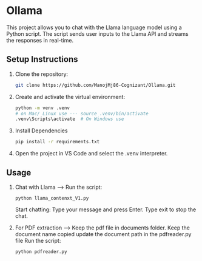 # Ollama

This project allows you to chat with the Llama language model using a Python script. The script sends user inputs to the Llama API and streams the responses in real-time.

## Setup Instructions

1. Clone the repository:
   ```bash
   git clone https://github.com/ManojMj86-Cognizant/Ollama.git
   

2. Create and activate the virtual environment: 
    ```bash
    python -m venv .venv
    # on Mac/ Linux use --- source .venv/bin/activate  
    .venv\Scripts\activate  # On Windows use 

3. Install Dependencies 
    ```bash 
    pip install -r requirements.txt

4. Open the project in VS Code and select the .venv interpreter.


## Usage

1. Chat with Llama --> 
    Run the script:
    ```
    python llama_contenxt_V1.py
    ```
    
    Start chatting:
    Type your message and press Enter.
    Type exit to stop the chat.
2. For PDF extraction -->
    Keep the pdf file in documents folder. Keep the document name copied
    update the document path in the pdfreader.py file
    Run the script:
    ```
    python pdfreader.py
    ```

